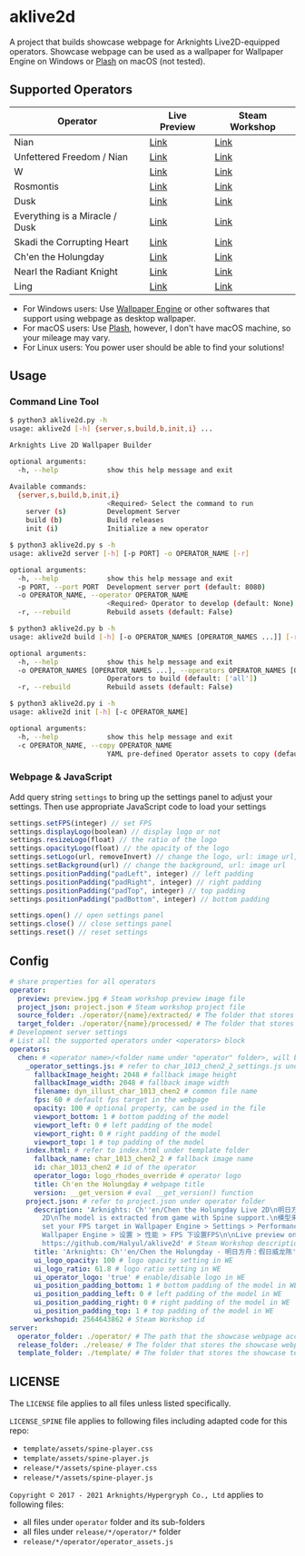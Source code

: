# aklive2d

A project that builds showcase webpage for Arknights Live2D-equipped operators. Showcase webpage can be used as a wallpaper for Wallpaper Engine on Windows or [Plash](https://github.com/sindresorhus/Plash) on macOS (not tested).

## Supported Operators

| Operator | Live Preview | Steam Workshop |
|----------|--------------|----------------|
| Nian | [Link](https://arknights.halyul.dev/nian/) | [Link](https://steamcommunity.com/sharedfiles/filedetails/?id=2564642594) |
| Unfettered Freedom / Nian | [Link](https://arknights.halyul.dev/nian_unfettered_freedom/) | [Link](https://steamcommunity.com/sharedfiles/filedetails/?id=2730943815) |
| W | [Link](https://arknights.halyul.dev/w/) | [Link](https://steamcommunity.com/sharedfiles/filedetails/?id=2642838078) |
| Rosmontis | [Link](https://arknights.halyul.dev/rosmontis/) | [Link](https://steamcommunity.com/sharedfiles/filedetails/?id=2642834981) |
| Dusk | [Link](https://arknights.halyul.dev/dusk/) | [Link](https://steamcommunity.com/sharedfiles/filedetails/?id=2730942651) |
| Everything is a Miracle / Dusk | [Link](https://arknights.halyul.dev/dusk_everything_is_a_miracle/) | [Link](https://steamcommunity.com/sharedfiles/filedetails/?id=2730943249) |
| Skadi the Corrupting Heart | [Link](https://arknights.halyul.dev/skadi/) | [Link](https://steamcommunity.com/sharedfiles/filedetails/?id=2492307783) |
| Ch'en the Holungday | [Link](https://arknights.halyul.dev/chen/) | [Link](https://steamcommunity.com/sharedfiles/filedetails/?id=2564643862) |
| Nearl the Radiant Knight | [Link](https://arknights.halyul.dev/neral/) | [Link](https://steamcommunity.com/sharedfiles/filedetails/?id=2642836787) |
| Ling | [Link](https://arknights.halyul.dev/ling/) | [Link](https://steamcommunity.com/sharedfiles/filedetails/?id=2730944363) |

- For Windows users: Use [Wallpaper Engine](https://www.wallpaperengine.io/en) or other softwares that support using webpage as desktop wallpaper.
- For macOS users: Use [Plash](https://github.com/sindresorhus/Plash), however, I don't have macOS machine, so your mileage may vary.
- For Linux users: You power user should be able to find your solutions!

## Usage
### Command Line Tool

``` bash
$ python3 aklive2d.py -h  
usage: aklive2d [-h] {server,s,build,b,init,i} ...

Arknights Live 2D Wallpaper Builder

optional arguments:
  -h, --help            show this help message and exit

Available commands:
  {server,s,build,b,init,i}
                        <Required> Select the command to run
    server (s)          Development Server
    build (b)           Build releases
    init (i)            Initialize a new operator
```
``` bash
$ python3 aklive2d.py s -h
usage: aklive2d server [-h] [-p PORT] -o OPERATOR_NAME [-r]

optional arguments:
  -h, --help            show this help message and exit
  -p PORT, --port PORT  Development server port (default: 8080)
  -o OPERATOR_NAME, --operator OPERATOR_NAME
                        <Required> Operator to develop (default: None)
  -r, --rebuild         Rebuild assets (default: False)
```
``` bash
$ python3 aklive2d.py b -h
usage: aklive2d build [-h] [-o OPERATOR_NAMES [OPERATOR_NAMES ...]] [-r]

optional arguments:
  -h, --help            show this help message and exit
  -o OPERATOR_NAMES [OPERATOR_NAMES ...], --operators OPERATOR_NAMES [OPERATOR_NAMES ...]
                        Operators to build (default: ['all'])
  -r, --rebuild         Rebuild assets (default: False)
```
``` bash
$ python3 aklive2d.py i -h
usage: aklive2d init [-h] [-c OPERATOR_NAME]

optional arguments:
  -h, --help            show this help message and exit
  -c OPERATOR_NAME, --copy OPERATOR_NAME
                        YAML pre-defined Operator assets to copy (default: None)
```
### Webpage & JavaScript

Add query string `settings` to bring up the settings panel to adjust your settings. Then use appropriate JavaScript code to load your settings

``` javascript
settings.setFPS(integer) // set FPS
settings.displayLogo(boolean) // display logo or not
settings.resizeLogo(float) // the ratio of the logo
settings.opacityLogo(float) // the opacity of the logo
settings.setLogo(url, removeInvert) // change the logo, url: image url, removeInvert: boolean
settings.setBackground(url) // change the background, url: image url
settings.positionPadding("padLeft", integer) // left padding
settings.positionPadding("padRight", integer) // right padding
settings.positionPadding("padTop", integer) // top padding
settings.positionPadding("padBottom", integer) // bottom padding

settings.open() // open settings panel
settings.close() // close settings panel
settings.reset() // reset settings
```

## Config
``` yaml
# share properties for all operators
operator:
  preview: preview.jpg # Steam workshop preview image file
  project_json: project.json # Steam workshop project file
  source_folder: ./operator/{name}/extracted/ # The folder that stores extracted game files
  target_folder: ./operator/{name}/processed/ # The folder that stores processed game files
# Development server settings
# List all the supported operators under <operators> block
operators:
  chen: # <operator name>/<folder name under "operator" folder>, will be used to replace <{name}> above
    _operator_settings.js: # refer to char_1013_chen2_2_settings.js under operator folder
      fallbackImage_height: 2048 # fallback image height
      fallbackImage_width: 2048 # fallback image width
      filename: dyn_illust_char_1013_chen2 # common file name
      fps: 60 # default fps target in the webpage
      opacity: 100 # optional property, can be used in the file
      viewport_bottom: 1 # bottom padding of the model
      viewport_left: 0 # left padding of the model
      viewport_right: 0 # right padding of the model
      viewport_top: 1 # top padding of the model
    index.html: # refer to index.html under template folder
      fallback_name: char_1013_chen2_2 # fallback image name
      id: char_1013_chen2 # id of the operator
      operator_logo: logo_rhodes_override # operator logo
      title: Ch'en the Holungday # webpage title
      version: __get_version # eval __get_version() function
    project.json: # refer to project.json under operator folder
      description: 'Arknights: Ch''en/Chen the Holungday Live 2D\n明日方舟：假日威龙陈 Live
        2D\nThe model is extracted from game with Spine support.\n模型来自游戏内提取，支持Spine\nPlease
        set your FPS target in Wallpaper Engine > Settings > Performance > FPS\n请在
        Wallpaper Engine > 设置 > 性能 > FPS 下设置FPS\n\nLive preview on: https://arknights.halyul.dev/chen\nGithub:
        https://github.com/Halyul/aklive2d' # Steam Workshop description
      title: 'Arknights: Ch''en/Chen the Holungday - 明日方舟：假日威龙陈' # Steam Workshop title
      ui_logo_opacity: 100 # logo opacity setting in WE
      ui_logo_ratio: 61.8 # logo ratio setting in WE
      ui_operator_logo: 'true' # enable/disable logo in WE
      ui_position_padding_bottom: 1 # bottom padding of the model in WE
      ui_position_padding_left: 0 # left padding of the model in WE
      ui_position_padding_right: 0 # right padding of the model in WE
      ui_position_padding_top: 1 # top padding of the model in WE
      workshopid: 2564643862 # Steam Workshop id
server:
  operator_folder: ./operator/ # The path that the showcase webpage accesses game files
  release_folder: ./release/ # The folder that stores the showcase webpage
  template_folder: ./template/ # The folder that stores the showcase template
```
## LICENSE

The `LICENSE` file applies to all files unless listed specifically.

`LICENSE_SPINE` file applies to following files including adapted code for this repo:

- `template/assets/spine-player.css`
- `template/assets/spine-player.js`
- `release/*/assets/spine-player.css`
- `release/*/assets/spine-player.js`

`Copyright © 2017 - 2021 Arknights/Hypergryph Co., Ltd` applies to following files:

- all files under `operator` folder and its sub-folders
- all files under `release/*/operator/*` folder
- `release/*/operator/operator_assets.js`
